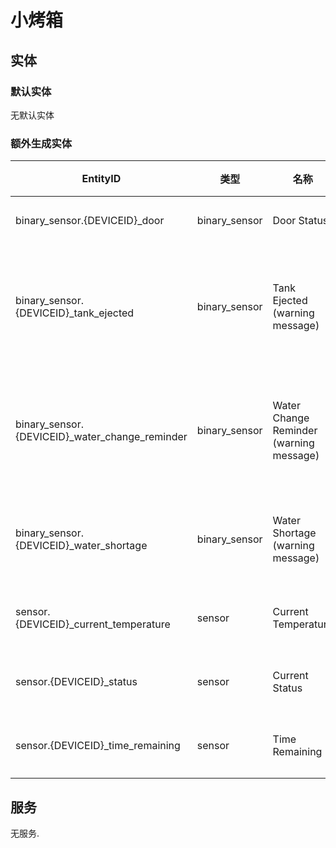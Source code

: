 # 小烤箱

## 实体

### 默认实体

无默认实体

### 额外生成实体

| EntityID                                        | 类型          | 名称                                    | 描述               |
| ----------------------------------------------- | ------------- | --------------------------------------- | ------------------ |
| binary_sensor.{DEVICEID}\_door                  | binary_sensor | Door Status                             | 门状态             |
| binary_sensor.{DEVICEID}\_tank_ejected          | binary_sensor | Tank Ejected (warning message)          | 水箱弹出(警告信息) |
| binary_sensor.{DEVICEID}\_water_change_reminder | binary_sensor | Water Change Reminder (warning message) | 换水提醒(警告信息) |
| binary_sensor.{DEVICEID}\_water_shortage        | binary_sensor | Water Shortage (warning message)        | 缺水(警告信息)     |
| sensor.{DEVICEID}\_current_temperature          | sensor        | Current Temperature                     | 当前温度           |
| sensor.{DEVICEID}\_status                       | sensor        | Current Status                          | 当前状态           |
| sensor.{DEVICEID}\_time_remaining               | sensor        | Time Remaining                          | 剩余时间           |

## 服务

无服务.
